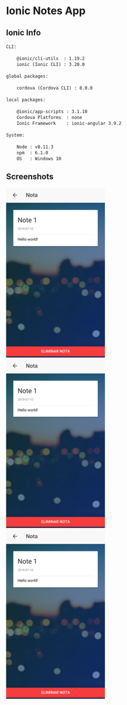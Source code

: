 # Ionic Notes App  

## Ionic Info

```
CLI:

    @ionic/cli-utils  : 1.19.2
    ionic (Ionic CLI) : 3.20.0

global packages:

    cordova (Cordova CLI) : 8.0.0

local packages:

    @ionic/app-scripts : 3.1.10
    Cordova Platforms  : none
    Ionic Framework    : ionic-angular 3.9.2

System:

    Node : v8.11.3
    npm  : 6.1.0
    OS   : Windows 10
```

## Screenshots

<p float="left"> 
<img src="src/assets/demo_1.jpg" width="270">
<img src="src/assets/demo_1.jpg" width="270">
<img src="src/assets/demo_1.jpg" width="270">
</p>
